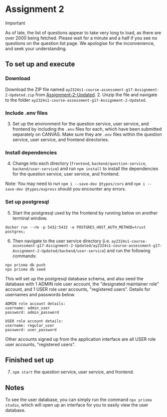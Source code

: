 # Assignment 2

> [!IMPORTANT] 
> As of late, the list of questions appear to take very long to load, as there are over 2000 being fetched. Please wait for a minute and a half if you see no questions on the question list page. We apologise for the inconvenience, and seek your understanding.

## To set up and execute

### Download
Download the ZIP file named `ay2324s1-course-assessment-g17-Assignment-2-Updated.zip` from [Assignment-2-Updated](https://github.com/CS3219-AY2324S1/ay2324s1-course-assessment-g17/releases/tag/Assignment-2-Updated).
2. Unzip the file and navigate to the folder `ay2324s1-course-assessment-g17-Assignment-2-Updated`.

### Include .env files
3. Set up the environment for the question service, user service, and frontend by including the `.env` files for each, which have been submitted separately on CANVAS. Make sure they are `.env` files within the question service, user service, and frontend directories.

### Install dependencies
4. Change into each directory (`frontend`, `backend/question-service`, `backend/user-service`) and run `npm install` to install the dependencies for the question service, user service, and frontend.

Note: You may need to run `npm i --save-dev @types/cors` and `npm i --save-dev @types/express` should you encounter any errors.

### Set up postgresql
5. Start the postgresql used by the frontend by running below on another terminal window. 

```
docker run --rm -p 5432:5432 -e POSTGRES_HOST_AUTH_METHOD=trust postgres;
```

6. Then navigate to the user service directory (i.e. `ay2324s1-course-assessment-g17-Assignment-2-Updated/ay2324s1-course-assessment-g17-Assignment-2-Updated/backend/user-service`) and run the following commands:

```
npx prisma db push
npx prisma db seed
```

This will set up the postgresql database schema, and also seed the database with 1 ADMIN role user account, the "designated maintainer role" account, and 1 USER role user accounts, "registered users". Details for usernames and passwords below.

```
ADMIN role account details:
username: admin_user
password: admin_password 

USER role account details:
username: regular_user
password: user_password
```

Other accounts signed up from the application interface are all USER role user accounts, "registered users". 

## Finished set up
7. `npm start` the question service, user service, and frontend.

## Notes
To see the user database, you can simply run the command `npx prisma studio`, which will open up an interface for you to easily view the user database.
